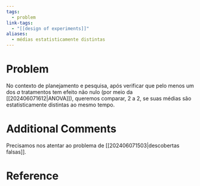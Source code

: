 ```yaml
---
tags:
  - problem
link-tags:
  - "[[design of experiments]]"
aliases:
  - médias estatisticamente distintas
---
```

# Problem
No contexto de planejamento e pesquisa, após verificar que pelo menos um dos $a$ tratamentos tem efeito não nulo (por meio da [[202406071612|ANOVA]]), queremos comparar, 2 a 2, se suas médias são estatisticamente distintas ao mesmo tempo.

# Additional Comments
Precisamos nos atentar ao problema de [[202406071503|descobertas falsas]].

# Reference 



